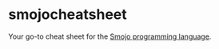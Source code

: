 # smojocheatsheet

Your go-to cheat sheet for the [Smojo programming language](https://smojo.ai/academy.html).
